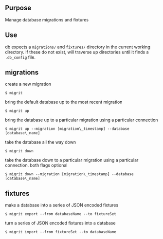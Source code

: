 Purpose
-------
Manage database migrations and fixtures

Use
---

db expects a `migrations/` and `fixtures/` directory in the current working
directory. If these do not exist, will traverse up directories until it finds
a `.db_config` file.

## migrations

create a new migration

    $ migrit

bring the default database up to the most recent migration

    $ migrit up 

bring the database up to a particular migration using a particular connection

    $ migrit up --migration [migration\_timestamp] --database [database\_name]

take the database all the way down

    $ migrit down

take the database down to a particular migration using a particular connection.
both flags optional

    $ migrit down --migration [migration\_timestamp] --database [database\_name]

## fixtures

make a database into a series of JSON encoded fixtures 

    $ migrit export --from databaseName --to fixtureSet

turn a series of JSON encoded fixtures into a database

    $ migrit import --from fixtureSet --to databaseName

